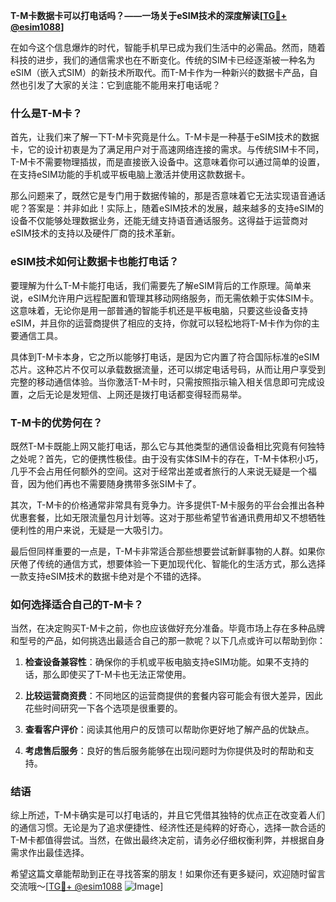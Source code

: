 **T-M卡数据卡可以打电话吗？——一场关于eSIM技术的深度解读[[TG💪+ @esim1088](https://t.me/s/esim1088)]**

在如今这个信息爆炸的时代，智能手机早已成为我们生活中的必需品。然而，随着科技的进步，我们的通信需求也在不断变化。传统的SIM卡已经逐渐被一种名为eSIM（嵌入式SIM）的新技术所取代。而T-M卡作为一种新兴的数据卡产品，自然也引发了大家的关注：它到底能不能用来打电话呢？

### 什么是T-M卡？

首先，让我们来了解一下T-M卡究竟是什么。T-M卡是一种基于eSIM技术的数据卡，它的设计初衷是为了满足用户对于高速网络连接的需求。与传统SIM卡不同，T-M卡不需要物理插拔，而是直接嵌入设备中。这意味着你可以通过简单的设置，在支持eSIM功能的手机或平板电脑上激活并使用这款数据卡。

那么问题来了，既然它是专门用于数据传输的，那是否意味着它无法实现语音通话呢？答案是：并非如此！实际上，随着eSIM技术的发展，越来越多的支持eSIM的设备不仅能够处理数据业务，还能无缝支持语音通话服务。这得益于运营商对eSIM技术的支持以及硬件厂商的技术革新。

### eSIM技术如何让数据卡也能打电话？

要理解为什么T-M卡能打电话，我们需要先了解eSIM背后的工作原理。简单来说，eSIM允许用户远程配置和管理其移动网络服务，而无需依赖于实体SIM卡。这意味着，无论你是用一部普通的智能手机还是平板电脑，只要这些设备支持eSIM，并且你的运营商提供了相应的支持，你就可以轻松地将T-M卡作为你的主要通信工具。

具体到T-M卡本身，它之所以能够打电话，是因为它内置了符合国际标准的eSIM芯片。这种芯片不仅可以承载数据流量，还可以绑定电话号码，从而让用户享受到完整的移动通信体验。当你激活T-M卡时，只需按照指示输入相关信息即可完成设置，之后无论是发短信、上网还是拨打电话都变得轻而易举。

### T-M卡的优势何在？

既然T-M卡既能上网又能打电话，那么它与其他类型的通信设备相比究竟有何独特之处呢？首先，它的便携性极佳。由于没有实体SIM卡的存在，T-M卡体积小巧，几乎不会占用任何额外的空间。这对于经常出差或者旅行的人来说无疑是一个福音，因为他们再也不需要随身携带多张SIM卡了。

其次，T-M卡的价格通常非常具有竞争力。许多提供T-M卡服务的平台会推出各种优惠套餐，比如无限流量包月计划等。这对于那些希望节省通讯费用却又不想牺牲便利性的用户来说，无疑是一大吸引力。

最后但同样重要的一点是，T-M卡非常适合那些想要尝试新鲜事物的人群。如果你厌倦了传统的通信方式，想要体验一下更加现代化、智能化的生活方式，那么选择一款支持eSIM技术的数据卡绝对是个不错的选择。

### 如何选择适合自己的T-M卡？

当然，在决定购买T-M卡之前，你也应该做好充分准备。毕竟市场上存在多种品牌和型号的产品，如何挑选出最适合自己的那一款呢？以下几点或许可以帮助到你：

1. **检查设备兼容性**：确保你的手机或平板电脑支持eSIM功能。如果不支持的话，那么即使买了T-M卡也无法正常使用。
   
2. **比较运营商资费**：不同地区的运营商提供的套餐内容可能会有很大差异，因此花些时间研究一下各个选项是很重要的。

3. **查看客户评价**：阅读其他用户的反馈可以帮助你更好地了解产品的优缺点。

4. **考虑售后服务**：良好的售后服务能够在出现问题时为你提供及时的帮助和支持。

### 结语

综上所述，T-M卡确实是可以打电话的，并且它凭借其独特的优点正在改变着人们的通信习惯。无论是为了追求便捷性、经济性还是纯粹的好奇心，选择一款合适的T-M卡都值得尝试。当然，在做出最终决定前，请务必仔细权衡利弊，并根据自身需求作出最佳选择。

希望这篇文章能帮助到正在寻找答案的朋友！如果你还有更多疑问，欢迎随时留言交流哦～[[TG💪+ @esim1088](https://t.me/s/esim1088) ![Image](https://i.postimg.cc/4NQfJmqS/Snipaste-2025-05-13-00-14-12.png)]